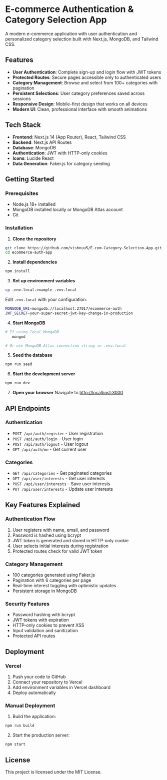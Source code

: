 # E-commerce Authentication & Category Selection App

A modern e-commerce application with user authentication and personalized category selection built with Next.js, MongoDB, and Tailwind CSS.

## Features

- **User Authentication**: Complete sign-up and login flow with JWT tokens
- **Protected Routes**: Secure pages accessible only to authenticated users
- **Category Management**: Browse and select from 100+ categories with pagination
- **Persistent Selections**: User category preferences saved across sessions
- **Responsive Design**: Mobile-first design that works on all devices
- **Modern UI**: Clean, professional interface with smooth animations

## Tech Stack

- **Frontend**: Next.js 14 (App Router), React, Tailwind CSS
- **Backend**: Next.js API Routes
- **Database**: MongoDB
- **Authentication**: JWT with HTTP-only cookies
- **Icons**: Lucide React
- **Data Generation**: Faker.js for category seeding

## Getting Started

### Prerequisites

- Node.js 18+ installed
- MongoDB installed locally or MongoDB Atlas account
- Git

### Installation

1. **Clone the repository**

```bash
git clone https://github.com/vishnuu5/E-com-Category-Selection-App.git
cd ecommerce-auth-app
```

2. **Install dependencies**

```bash
npm install
```

3. **Set up environment variables**

```bash
cp .env.local.example .env.local
```

Edit `.env.local` with your configuration:

```bash
MONGODB_URI=mongodb://localhost:27017/ecommerce-auth
JWT_SECRET=your-super-secret-jwt-key-change-in-production
```

4. **Start MongoDB**

```bash
# If using local MongoDB
   mongod

# Or use MongoDB Atlas connection string in .env.local
```

5. **Seed the database**

```bash
npm run seed
```

6. **Start the development server**

```bash
npm run dev
```

7. **Open your browser**
   Navigate to [http://localhost:3000](http://localhost:3000)

## API Endpoints

### Authentication

- `POST /api/auth/register` - User registration
- `POST /api/auth/login` - User login
- `POST /api/auth/logout` - User logout
- `GET /api/auth/me` - Get current user

### Categories

- `GET /api/categories` - Get paginated categories
- `GET /api/user/interests` - Get user interests
- `POST /api/user/interests` - Save user interests
- `PUT /api/user/interests` - Update user interests

## Key Features Explained

### Authentication Flow

1. User registers with name, email, and password
2. Password is hashed using bcrypt
3. JWT token is generated and stored in HTTP-only cookie
4. User selects initial interests during registration
5. Protected routes check for valid JWT token

### Category Management

- 100 categories generated using Faker.js
- Pagination with 6 categories per page
- Real-time interest toggling with optimistic updates
- Persistent storage in MongoDB

### Security Features

- Password hashing with bcrypt
- JWT tokens with expiration
- HTTP-only cookies to prevent XSS
- Input validation and sanitization
- Protected API routes

## Deployment

### Vercel

1. Push your code to GitHub
2. Connect your repository to Vercel
3. Add environment variables in Vercel dashboard
4. Deploy automatically

### Manual Deployment

1. Build the application:

```bash
npm run build
```

2. Start the production server:

```bash
npm start
```

## License

This project is licensed under the MIT License.

